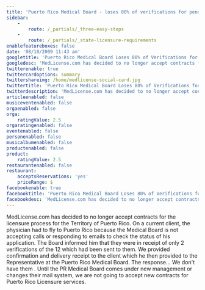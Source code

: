 ```yaml
---
title: 'Puerto Rico Medical Board - loses 80% of verifications for pending applicant'
sidebar:
    -
        route: /_partials/_three-easy-steps
    -
        route: /_partials/_state-licensure-requirements
enablefeatureboxes: false
date: '08/10/2009 11:43 am'
googletitle: 'Puerto Rico Medical Board Loses 80% of Verifications for Pending Applicant'
googledesc: 'MedLicense.com has decided to no longer accept contracts for the licensure process for the Territory of Puerto Rico. On a current client, the physician had to fly to Puerto Rico because the Medical Board is not accepting calls or responding to emails to check the status of his application. '
twitterenable: true
twittercardoptions: summary
twittershareimg: /home/medlicense-social-card.jpg
twittertitle: 'Puerto Rico Medical Board Loses 80% of Verifications for Pending Applicant'
twitterdescription: 'MedLicense.com has decided to no longer accept contracts for the licensure process for the Territory of Puerto Rico. On a current client, the physician had to fly to Puerto Rico because the Medical Board is not accepting calls or responding to emails to check the status of his application. '
articleenabled: false
musiceventenabled: false
orgaenabled: false
orga:
    ratingValue: 2.5
orgaratingenabled: false
eventenabled: false
personenabled: false
musicalbumenabled: false
productenabled: false
product:
    ratingValue: 2.5
restaurantenabled: false
restaurant:
    acceptsReservations: 'yes'
    priceRange: $
facebookenable: true
facebooktitle: 'Puerto Rico Medical Board Loses 80% of Verifications for Pending Applicant'
facebookdesc: 'MedLicense.com has decided to no longer accept contracts for the licensure process for the Territory of Puerto Rico. On a current client, the physician had to fly to Puerto Rico because the Medical Board is not accepting calls or responding to emails to check the status of his application. '
---
```


<p>MedLicense.com has decided to no longer accept contracts for the licensure process for the Territory of Puerto Rico. On a current client, the physician had to fly to Puerto Rico because the Medical Board is not accepting calls or responding to emails to check the status of his application. The Board informed him that they were in receipt of only 2 verifications of the 12 which had been sent to them. We provided confirmation and delivery receipt to the client which he then provided to the Representative at the Puerto Rico Medical Board. The response... We don't have them . Until the PR Medical Board comes under new management or changes their mail system, we are not going to accept new contracts for Puerto Rico Licensure services.</p>